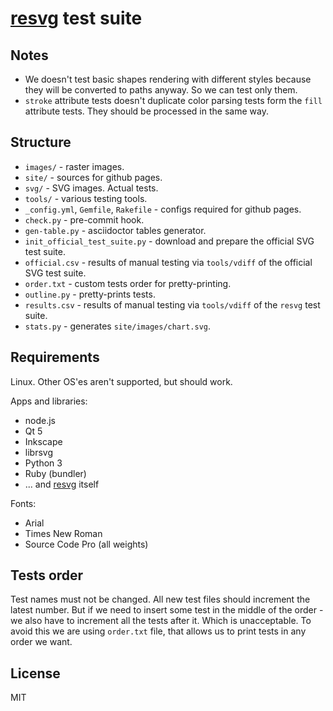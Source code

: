 # [resvg](https://github.com/RazrFalcon/resvg) test suite

## Notes

- We doesn't test basic shapes rendering with different styles
  because they will be converted to paths anyway. So we can test only them.
- `stroke` attribute tests doesn't duplicate color parsing tests form the `fill` attribute tests.
  They should be processed in the same way.

## Structure

- `images/` - raster images.
- `site/` - sources for github pages.
- `svg/` - SVG images. Actual tests.
- `tools/` - various testing tools.
- `_config.yml`, `Gemfile`, `Rakefile` - configs required for github pages.
- `check.py` - pre-commit hook.
- `gen-table.py` - asciidoctor tables generator.
- `init_official_test_suite.py` - download and prepare the official SVG test suite.
- `official.csv` - results of manual testing via `tools/vdiff` of the official SVG test suite.
- `order.txt` - custom tests order for pretty-printing.
- `outline.py` - pretty-prints tests.
- `results.csv` - results of manual testing via `tools/vdiff` of the `resvg` test suite.
- `stats.py` - generates `site/images/chart.svg`.

## Requirements

Linux. Other OS'es aren't supported, but should work.

Apps and libraries:
- node.js
- Qt 5
- Inkscape
- librsvg
- Python 3
- Ruby (bundler)
- ... and [resvg](https://github.com/RazrFalcon/resvg) itself

Fonts:
- Arial
- Times New Roman
- Source Code Pro (all weights)

## Tests order

Test names must not be changed. All new test files should increment the latest number.
But if we need to insert some test in the middle of the order - we also have to increment
all the tests after it. Which is unacceptable. To avoid this we are using `order.txt` file, that allows us to print
tests in any order we want.

## License

MIT
